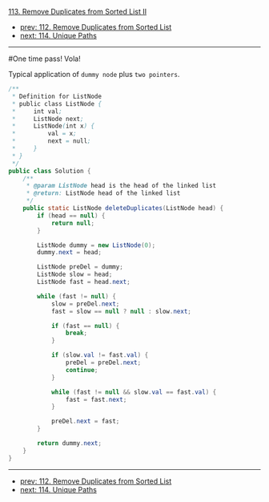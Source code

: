 [113. Remove Duplicates from Sorted List II](http://www.lintcode.com/problem/remove-duplicates-from-sorted-list-ii)

- [prev: 112. Remove Duplicates from Sorted List](112-remove-duplicates-from-sorted-list.md)
- [next: 114. Unique Paths](114-unique-paths.md)

---

#One time pass! Vola!

Typical application of `dummy node` plus `two pointers`.

```java
/**
 * Definition for ListNode
 * public class ListNode {
 *     int val;
 *     ListNode next;
 *     ListNode(int x) {
 *         val = x;
 *         next = null;
 *     }
 * }
 */
public class Solution {
    /**
     * @param ListNode head is the head of the linked list
     * @return: ListNode head of the linked list
     */
    public static ListNode deleteDuplicates(ListNode head) {
        if (head == null) {
            return null;
        }

        ListNode dummy = new ListNode(0);
        dummy.next = head;

        ListNode preDel = dummy;
        ListNode slow = head;
        ListNode fast = head.next;

        while (fast != null) {
            slow = preDel.next;
            fast = slow == null ? null : slow.next;

            if (fast == null) {
                break;
            }

            if (slow.val != fast.val) {
                preDel = preDel.next;
                continue;
            }

            while (fast != null && slow.val == fast.val) {
                fast = fast.next;
            }

            preDel.next = fast;
        }

        return dummy.next;
    }
}

```

---

- [prev: 112. Remove Duplicates from Sorted List](112-remove-duplicates-from-sorted-list.md)
- [next: 114. Unique Paths](114-unique-paths.md)

